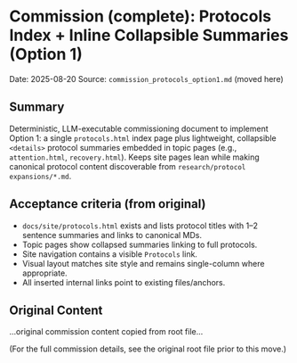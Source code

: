 # Commission (complete): Protocols Index + Inline Collapsible Summaries (Option 1)

Date: 2025-08-20
Source: `commission_protocols_option1.md` (moved here)

## Summary

Deterministic, LLM-executable commissioning document to implement Option 1: a single `protocols.html` index page plus lightweight, collapsible `<details>` protocol summaries embedded in topic pages (e.g., `attention.html`, `recovery.html`). Keeps site pages lean while making canonical protocol content discoverable from `research/protocol expansions/*.md`.

## Acceptance criteria (from original)

- `docs/site/protocols.html` exists and lists protocol titles with 1–2 sentence summaries and links to canonical MDs.
- Topic pages show collapsed summaries linking to full protocols.
- Site navigation contains a visible `Protocols` link.
- Visual layout matches site style and remains single-column where appropriate.
- All inserted internal links point to existing files/anchors.

## Original Content

...original commission content copied from root file...

(For the full commission details, see the original root file prior to this move.)
